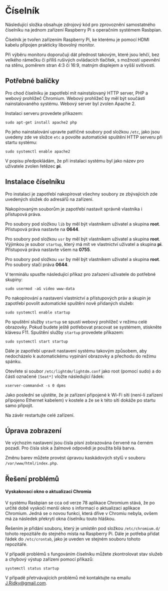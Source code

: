 # Číselník
Následující složka obsahuje zdrojový kód pro zprovoznění samostatného číselníku na jednom zařízení Raspberry Pi s operačním systémem Rasbpian.

Číselník je tvořen zařízením Raspberry Pi, ke kterému je pomocí HDMI kabelu připojen prakticky libovolný monitor.

Při výběru monitoru doporučuji dát přednost takovým, které jsou lehčí, bez velkého rámečku či příliš rušivých ovládacích tlačítek,
s možností upevnění na stěnu, poměrem stran 4:3 či 16:9, matným displejem a vyšší svítivostí.

## Potřebné balíčky

Pro chod číselníku je zapotřebí mít nainstalovaný HTTP server, PHP a webový prohlížeč Chromium. Webový prohlížeč by měl být součásti nainstalovaného systému. Webový server byl zvolen Apache 2.

Instalaci serveru provedete příkazem:

```
sudo apt-get install apache2 php
```

Po jeho nainstalování upravte patřičné soubory pod složkou `/etc`, jako jsou uvedeny zde ve složce `etc` a povolte automatické spuštění HTTP serveru při startu systému:

```
sudo systemctl enable apache2
```

V popisu předpokládám, že při instalaci systému byl jako název pro uživatele zvolen řetězec **pi**.

## Instalace číselníku

Pro instalaci je zapotřebí nakopírovat všechny soubory ze zbývajících zde uvedených složek do adresářů na zařízení.

Nakopírovaným souborům je zapotřebí nastavit správně vlastníka i přístupová práva.

Pro soubory pod složkou `lib` by měl být vlastníkem uživatel a skupina **root**. Přístupová práva nastavte na **0644**.

Pro soubory pod složkou `usr` by měl být vlastníkem uživatel a skupina **root**. Výjimkou je soubor `startup`, který má mít ve vlastnictví uživatel a skupina **pi**. Přístupová práva nastavte všem na **0755**.

Pro soubory pod složkou `var` by měl být vlastníkem uživatel a skupina **root**. Pro soubory stačí práva **0644**.

V terminálu spusťte následující příkaz pro zařazení uživatele do potřebné skupiny:
```
sudo usermod -aG video www-data
```

Po nakopírování a nastavení vlastnictví a přístupových práv a skupin je zapotřebí povolit automatické spuštění nově přidaných služeb:

```
sudo systemctl enable startup
```
Po spuštění služby `startup` se spustí webový prohlížeč v režimu celé obrazovky. Pokud budete ještě potřebovat pracovat se systémem, stiskněte klávesu F11.
Spuštění služby `startup` provedete příkazem:

```
sudo systemctl start startup
```

Dále je zapotřebí upravit nastavení systému takovým způsobem, aby nedocházelo k automatickému vypínání obrazovky a přechodu do režimu spánku.

Otevřete si soubor `/etc/lightdm/lightdm.conf` jako root (pomocí sudo) a do části označené `[Seat*]` vložte následující řádek:

```
xserver-command=X -s 0 dpms
```

Jako poslední se ujistěte, že je zařízení připojené k Wi-Fi síti (není-li zařízení připojeno Ethernet kabelem) v kostele a že se k této síti dokáže po startu samo připojit.

Na závěr restartujte celé zařízení.

## Úprava zobrazení
Ve výchozím nastavení jsou čísla písní zobrazována červeně na černém pozadí. Pro čísla slok a žalmové odpovědi je použita bílá barva.

Změnu barev můžete provést úpravou kaskádových stylů v souboru `/var/www/html/index.php`.

## Řešení problémů

#### Vyskakovací okno o aktualizaci Chromia
V systému Rasbpian se cca od verze 78 aplikace Chromium stává, že po určité době vyskočí menší okno s informací o aktualizaci aplikace Chromium. Jedná se o novou funkci, která dříve v Chromiu nebyla, ovšem má za následek překrytí okna číselníku touto hláškou.

Řešením je přidání souboru, který je umístěn pod složkou `/etc/chromium.d/` tohoto repozitáře do stejného místa na Raspberry Pi. Dále je potřeba přidat řádek do `/etc/crontab`, jako je uveden ve stejném souboru tohoto repozitáře.

V případě problémů s fungováním číselníku můžete zkontrolovat stav služeb a chybový výstup zařízení pomocí příkazů:

```
systemctl status startup
```

V případě přetrvávajících problémů mě kontaktujte na emailu [J.Ridky@gmail.com](mailto:J:Ridky@gmail.com).
